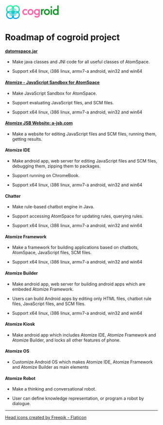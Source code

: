 [![cogroid.com](https://github.com/cogroid/resources/raw/main/images/banner/cogroid-48.png)](https://cogroid.com)

# Roadmap of cogroid project

#### [datomspace.jar](https://github.com/cogroid/d-atomspace/tree/main/opencog/java)

* Make java classes and JNI code for all useful classes of AtomSpace.

* Support x64 linux, i386 linux, armv7-a android, win32 and win64

#### [Atomize - JavaScript Sandbox for AtomSpace](https://github.com/cogroid/d-atomize-bin)

* Make JavaScript Sandbox for AtomSpace.

* Support evaluating JavaScript files, and SCM files.

* Support x64 linux, i386 linux, armv7-a android, win32 and win64

#### [Atomize JSB Website: a-jsb.com](http://a-jsb.com)

* Make a website for editing JavaScript files and SCM files, running them, getting results.

#### Atomize IDE

* Make android app, web server for editing JavaScript files and SCM files, debugging them, zipping them to packages.

* Support running on ChromeBook.

* Support x64 linux, i386 linux, armv7-a android, win32 and win64

#### Chatter

* Make rule-based chatbot engine in Java.

* Support accessing AtomSpace for updating rules, querying rules.

* Support x64 linux, i386 linux, armv7-a android, win32 and win64

#### Atomize Framework

* Make a framework for building applications based on chatbots, AtomSpace, JavaScript files, SCM files.

* Support x64 linux, i386 linux, armv7-a android, win32 and win64

#### Atomize Builder

* Make android app, web server for building android apps which are embeded Atomize Framework.

* Users can build Android apps by editing only HTML files, chatbot rule files, JavaScript files, and SCM files.

* Support x64 linux, i386 linux, armv7-a android, win32 and win64

#### Atomize Kiosk

* Make android app which includes Atomize IDE, Atomize Framework and Atomize Builder, and locks all other features of phone.

#### Atomize OS

* Customize Android OS which makes Atomize IDE, Atomize Framework and Atomize Builder as main elements

#### Atomize Robot

* Make a thinking and conversational robot. 

* User can define knowledge representation, or program a robot by dialogue.

---
[Head icons created by Freepik - Flaticon](https://www.flaticon.com/free-icons/head)

